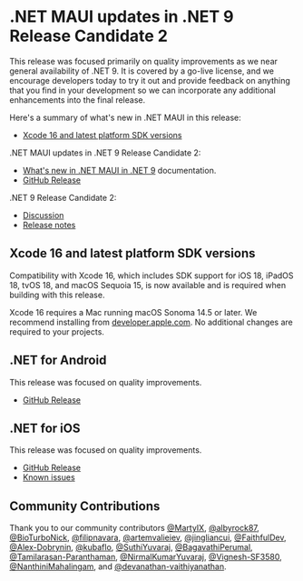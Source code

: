 # .NET MAUI updates in .NET 9 Release Candidate 2

This release was focused primarily on quality improvements as we near general availability of .NET 9. It is covered by a go-live license, and we encourage developers today to try it out and provide  feedback on anything that you find in your development so we can incorporate any additional enhancements into the final release.

 Here's a summary of what's new in .NET MAUI in this release:

* [Xcode 16 and latest platform SDK versions](#xcode-16-and-latest-platform-sdk-versions)

.NET MAUI updates in .NET 9 Release Candidate 2:

* [What's new in .NET MAUI in .NET 9](https://learn.microsoft.com/dotnet/maui/whats-new/dotnet-9) documentation.
* [GitHub Release](https://aka.ms/maui9rc2)

.NET 9 Release Candidate 2:

* [Discussion](https://aka.ms/dotnet/9/rc2)
* [Release notes](https://github.com/dotnet/core/blob/main/release-notes/9.0/preview/rc2/README.md)

## Xcode 16 and latest platform SDK versions

Compatibility with Xcode 16, which includes SDK support for iOS 18, iPadOS 18, tvOS 18, and macOS Sequoia 15, is now available and is required when building with this release.

Xcode 16 requires a Mac running macOS Sonoma 14.5 or later. We recommend installing from [developer.apple.com](https://developer.apple.com). No additional changes are required to your projects.

## .NET for Android

This release was focused on quality improvements.

* [GitHub Release](https://github.com/xamarin/xamarin-android/releases/)

## .NET for iOS

This release was focused on quality improvements.

* [GitHub Release](https://github.com/xamarin/xamarin-macios/releases/)
* [Known issues](https://github.com/xamarin/xamarin-macios/wiki/Known-issues-in-.NET9)

## Community Contributions

Thank you to our community contributors [@MartyIX](https://github.com/MartyIX), [@albyrock87](https://github.com/albyrock87), [@BioTurboNick](https://github.com/BioTurboNick), [@filipnavara](https://github.com/filipnavara), [@artemvalieiev](https://github.com/artemvalieiev), [@jingliancui](https://github.com/jingliancui), [@FaithfulDev](https://github.com/FaithfulDev), [@Alex-Dobrynin](https://github.com/Alex-Dobrynin), [@kubaflo](https://github.com/kubaflo), [@SuthiYuvaraj](https://github.com/SuthiYuvaraj), [@BagavathiPerumal](https://github.com/BagavathiPerumal), [@Tamilarasan-Paranthaman](https://github.com/Tamilarasan-Paranthaman), [@NirmalKumarYuvaraj](https://github.com/NirmalKumarYuvaraj), [@Vignesh-SF3580](https://github.com/Vignesh-SF3580), [@NanthiniMahalingam](https://github.com/NanthiniMahalingam), and [@devanathan-vaithiyanathan](https://github.com/devanathan-vaithiyanathan).